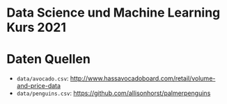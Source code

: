 # Data Science und Machine Learning Kurs 2021

# Daten Quellen

- `data/avocado.csv`: http://www.hassavocadoboard.com/retail/volume-and-price-data
- `data/penguins.csv`: https://github.com/allisonhorst/palmerpenguins
